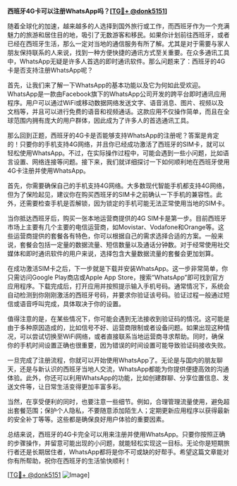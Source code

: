 **西班牙4G卡可以注册WhatsApp吗？[[TG💪+ @donk5151](https://t.me/s/donk5151)]**

随着全球化的加速，越来越多的人选择到国外旅行或工作，而西班牙作为一个充满魅力的旅游和居住目的地，吸引了无数游客和移民。如果你计划前往西班牙，或者已经在西班牙生活，那么一定对当地的通信服务有所了解。尤其是对于需要与家人朋友保持联系的人来说，找到一种方便快捷的通讯方式至关重要。在众多通讯工具中，WhatsApp无疑是许多人首选的即时通讯软件。那么问题来了：西班牙的4G卡是否支持注册WhatsApp呢？

首先，让我们来了解一下WhatsApp的基本功能以及它为何如此受欢迎。WhatsApp是一款由Facebook旗下的WhatsApp公司开发的跨平台即时通讯应用程序。用户可以通过WiFi或移动数据网络发送文字、语音消息、图片、视频以及文档等，并且可以进行免费的语音和视频通话。这款应用不仅操作简单，而且在全球范围内拥有庞大的用户群体，因此成为了许多人的首选通讯工具。

那么回到正题，西班牙的4G卡是否能够支持WhatsApp的注册呢？答案是肯定的！只要你的手机支持4G网络，并且你已经成功激活了西班牙的SIM卡，就可以轻松使用WhatsApp。不过，在实际操作过程中，可能会遇到一些小问题，比如语言设置、网络连接等问题。接下来，我们就详细探讨一下如何顺利地在西班牙使用4G卡注册并使用WhatsApp。

首先，你需要确保自己的手机支持4G网络。大多数现代智能手机都支持4G网络，但为了保险起见，建议你在购买西班牙的SIM卡之前确认一下手机的兼容性。此外，还需要检查手机是否解锁，因为锁定的手机可能无法正常使用当地的SIM卡。

当你抵达西班牙后，购买一张本地运营商提供的4G SIM卡是第一步。目前西班牙市场上主要有几个主要的电信运营商，如Movistar、Vodafone和Orange等。这些运营商提供的套餐各有特色，你可以根据自己的需求选择合适的方案。一般来说，套餐会包括一定量的数据流量、短信数量以及通话分钟数。对于经常使用社交媒体和即时通讯软件的用户来说，选择包含大量数据流量的套餐会更加划算。

在成功激活SIM卡之后，下一步就是下载并安装WhatsApp。这一步非常简单，你只需访问Google Play商店或Apple App Store，搜索“WhatsApp”即可找到官方应用程序。下载完成后，打开应用并按照提示输入手机号码。通常情况下，系统会自动检测到你刚刚激活的西班牙号码，并要求你验证该号码。验证过程一般通过短信或语音呼叫完成，具体取决于你的设置。

值得注意的是，在某些情况下，你可能会遇到无法接收到验证码的情况。这可能是由于多种原因造成的，比如信号不好、运营商限制或者设备问题。如果出现这种情况，可以尝试切换至WiFi网络，或者直接联系当地运营商寻求帮助。同时，确保你的手机时间设置正确也很重要，因为错误的时间设置可能导致验证码接收失败。

一旦完成了注册流程，你就可以开始使用WhatsApp了。无论是与国内的朋友聊天，还是与新认识的西班牙当地人交流，WhatsApp都能为你提供便捷高效的沟通体验。此外，你还可以利用WhatsApp的功能，比如创建群聊、分享位置信息、发送文件等，让日常生活变得更加丰富多彩。

当然，在享受便利的同时，也要注意一些细节。例如，合理管理流量使用，避免超出套餐范围；保护个人隐私，不要随意添加陌生人；定期更新应用程序以获得最新的安全补丁等等。这些都是确保良好用户体验的重要因素。

总结来说，西班牙的4G卡完全可以用来注册并使用WhatsApp。只要你按照正确的步骤操作，并留意可能出现的小问题，就能轻松实现这一目标。无论你是短期旅行者还是长期居住者，WhatsApp都将是你不可或缺的好帮手。希望这篇文章能对你有所帮助，祝你在西班牙的生活愉快顺利！

[[TG💪+ @donk5151](https://t.me/s/donk5151) ![Image](https://i.postimg.cc/rwNCRYN7/Snipaste-2025-04-30-17-27-05.png)]